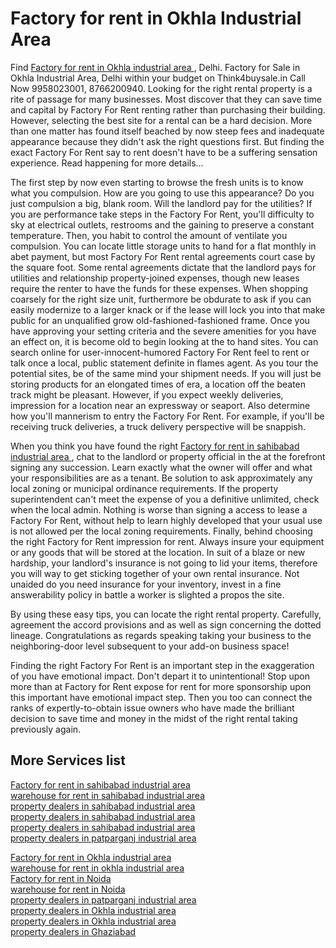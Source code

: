 <h1>Factory for rent in Okhla  Industrial Area</h1>
<p>Find <a href="http://www.think4buysale.in/factory-land-for-rent-in-okhla-industrial-area.php"> Factory for rent in Okhla  industrial area </a>, Delhi.  Factory for Sale in Okhla Industrial Area, Delhi within your budget on Think4buysale.in Call Now 9958023001, 8766200940. Looking for the right rental property is a rite of passage for many businesses. Most discover that they can save time and capital by Factory For Rent renting rather than purchasing their building. However, selecting the best site for a rental can be a hard decision. More than one matter has found itself beached by now steep fees and inadequate appearance because they didn't ask the right questions first. But finding the exact Factory For Rent say to rent doesn't have to be a suffering sensation experience. Read happening for more details...</p>
<p>The first step by now even starting to browse the fresh units is to know what you compulsion. How are you going to use this appearance? Do you just compulsion a big, blank room. Will the landlord pay for the utilities? If you are performance take steps in the Factory For Rent, you'll difficulty to sky at electrical outlets, restrooms and the gaining to preserve a constant temperature.
Then, you habit to control the amount of ventilate you compulsion. You can locate little storage units to hand for a flat monthly in abet payment, but most Factory For Rent rental agreements court case by the square foot. Some rental agreements dictate that the landlord pays for utilities and relationship property-joined expenses, though new leases require the renter to have the funds for these expenses. When shopping coarsely for the right size unit, furthermore be obdurate to ask if you can easily modernize to a larger knack or if the lease will lock you into that make public for an unqualified grow old-fashioned-fashioned frame.
Once you have approving your setting criteria and the severe amenities for you have an effect on, it is become old to begin looking at the to hand sites. You can search online for user-innocent-humored Factory For Rent feel to rent or talk once a local, public statement definite in flames agent.
As you tour the potential sites, be of the same mind your shipment needs. If you will just be storing products for an elongated times of era, a location off the beaten track might be pleasant. However, if you expect weekly deliveries, impression for a location near an expressway or seaport. Also determine how you'll mannerism to entry the Factory For Rent. For example, if you'll be receiving truck deliveries, a truck delivery perspective will be snappish.</p>
<p>When you think you have found the right <a href="http://www.think4buysale.in/factory-land-for-rent-in-sahibabad-industrial-area.php"> Factory for rent in sahibabad industrial area </a>, chat to the landlord or property official in the at the forefront signing any succession. Learn exactly what the owner will offer and what your responsibilities are as a tenant. Be solution to ask approximately any local zoning or municipal ordinance requirements. If the property superintendent can't meet the expense of you a definitive unlimited, check when the local admin. Nothing is worse than signing a access to lease a Factory For Rent, without help to learn highly developed that your usual use is not allowed per the local zoning requirements.
Finally, behind choosing the right Factory for Rent impression for rent. Always insure your equipment or any goods that will be stored at the location. In suit of a blaze or new hardship, your landlord's insurance is not going to lid your items, therefore you will way to get sticking together of your own rental insurance. Not unaided do you need insurance for your inventory, invest in a fine answerability policy in battle a worker is slighted a propos the site.</p>

<p>By using these easy tips, you can locate the right rental property. Carefully, agreement the accord provisions and as well as sign concerning the dotted lineage. Congratulations as regards speaking taking your business to the neighboring-door level subsequent to your add-on business space!

Finding the right Factory For Rent  is an important step in the exaggeration of you have emotional impact. Don't depart it to unintentional! Stop upon more than at Factory for Rent expose for rent for more sponsorship upon this important have emotional impact step. Then you too can connect the ranks of expertly-to-obtain issue owners who have made the brilliant decision to save time and money in the midst of the right rental taking previously again.</P>

<h2>More Services list</h2>
<a href="http://www.think4buysale.in/factory-land-for-rent-in-sahibabad-industrial-area.php"> Factory for rent in sahibabad industrial area </a><br>
<a href="http://www.think4buysale.in/warehouse-space-for-rent-in-sahibabad-industrial-area.php"> warehouse for rent in sahibabad industrial area </a><br>
<a href="http://www.propertydealerinsahibabad.com/"> property dealers in sahibabad industrial area</a><br>
<a href="http://www.ompropertydealer.com/"> property dealers in sahibabad industrial area </a><br>
<a href="http://www.think4buysale.in/property-dealers-in-sahibabad-industrial-area-ghaziabad.php"> property dealers in sahibabad industrial area </a><br>
<a href="http://www.propertydealerinsahibabad.com/property-dealers-in-patparganj-industrial-area/"> property dealers in patparganj industrial area </a><br>

<a href="http://www.think4buysale.in/factory-land-for-rent-in-okhla-industrial-area.php"> Factory for rent in Okhla  industrial area </a><br>
<a href="http://www.think4buysale.in/warehouse-space-for-rent-in-okhla-industrial-area.php">warehouse for rent in okhla industrial area </a><br>
<a href="http://www.think4buysale.in/factory-land-for-rent-in-noida.php"> Factory for rent in Noida </a><br>
<a href="http://www.think4buysale.in/warehouse-space-for-rent-in-noida.php"> warehouse for rent in Noida</a><br>
<a href="http://www.think4buysale.in/property-dealers-in-patparganj-industrial-area.php"> property dealers in patparganj industrial area </a><br>
<a href="http://www.think4buysale.in/property-dealers-in-okhla-industrial-area.php"> property dealers in Okhla industrial area </a><br>
<a href="http://www.propertydealerinsahibabad.com/property-dealers-in-okhla-industrial-estate/"> property dealers in Okhla industrial area </a><br>
<a href="http://www.think4buysale.in/"> property dealers in Ghaziabad </a>




